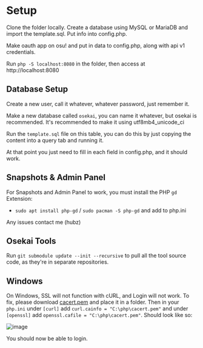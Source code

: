 # Setup
Clone the folder locally. Create a database using MySQL or MariaDB and import the template.sql. Put info into config.php.

Make oauth app on osu! and put in data to config.php, along with api v1 credentials.

Run `php -S localhost:8080` in the folder, then access at http://localhost:8080


## Database Setup
Create a new user, call it whatever, whatever password, just remember it.

Make a new database called `osekai`, you can name it whatever, but osekai is recommended. It's recommended to make it using utf8mb4_unicode_ci

Run the `template.sql` file on this table, you can do this by just copying the content into a query tab and running it.

At that point you just need to fill in each field in config.php, and it should work.

## Snapshots & Admin Panel

For Snapshots and Admin Panel to work, you must install the PHP `gd` Extension:
- `sudo apt install php-gd` / `sudo pacman -S php-gd` and add to php.ini

Any issues contact me (hubz)

## Osekai Tools

Run `git submodule update --init --recursive` to pull all the tool source code, as they're in separate repositories.

## Windows

On Windows, SSL will not function with cURL, and Login will not work. To fix, please download [cacert.pem](https://curl.se/docs/caextract.html) and place it in a folder. Then in your `php.ini` under `[curl]` add `curl.cainfo = "C:\php\cacert.pem"` and under `[openssl]` add `openssl.cafile = "C:\php\cacert.pem"`. Should look like so:

![image](https://user-images.githubusercontent.com/33783503/204513078-8edb42f0-94db-4a8f-9a79-ade9996c7303.png)

You should now be able to login.
